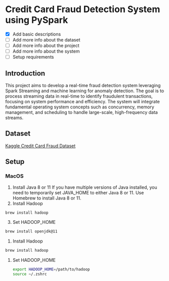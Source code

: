 # Credit Card Fraud Detection System using PySpark

- [x] Add basic descriptions
- [ ] Add more info about the dataset
- [ ] Add more info about the project
- [ ] Add more info about the system
- [ ] Setup requirements

## Introduction
This project aims to develop a real-time fraud detection system leveraging Spark Streaming and machine learning for anomaly detection. The goal is to process streaming data in real-time to identify fraudulent transactions, focusing on system performance and efficiency. The system will integrate fundamental operating system concepts such as concurrency, memory management, and scheduling to handle large-scale, high-frequency data streams.

## Dataset
[Kaggle Credit Card Fraud Dataset](https://www.kaggle.com/datasets/mlg-ulb/creditcardfraud/data)

## Setup
### MacOS
1. Install Java 8 or 11
If you have multiple versions of Java installed, you need to temporarily set JAVA_HOME to either Java 8 or 11.
Use Homebrew to install Java 8 or 11.
2. Install Hadoop
```bash
brew install hadoop
```
3. Set HADOOP_HOME
```bash
brew install openjdk@11
 ```
1. Install Hadoop
```bash
brew install hadoop
```
1. Set HADOOP_HOME
    ```bash
    export HADOOP_HOME=/path/to/hadoop
    source ~/.zshrc
    ```
